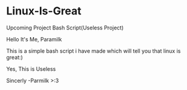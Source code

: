 # Linux-Is-Great
Upcoming Project Bash Script(Useless Project)

Hello It's Me, Paramilk

This is a simple bash script i have made which will tell you that linux is great:)

Yes, This is Useless

Sincerly
-Parmilk >:3
